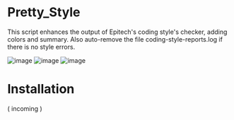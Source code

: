 # Pretty_Style
This script enhances the output of Epitech's coding style's checker, adding colors and summary.
Also auto-remove the file coding-style-reports.log if there is no style errors.

![image](https://github.com/Watersrc-stack/Pretty_Style/assets/76213286/40be9f1c-5362-4f07-b39c-2c7c9c3c7d98)
![image](https://github.com/Watersrc-stack/Pretty_Style/assets/76213286/6e06adc9-1d2c-4b8c-9a1c-ffecf6a28fe2)
![image](https://github.com/Watersrc-stack/Pretty_Style/assets/76213286/48bcda2b-5cf5-4efc-af56-e120a1848cb0)

# Installation

( incoming )
